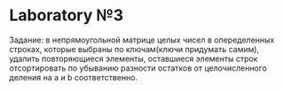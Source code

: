 # Laboratory №3
Задание: в непрямоугольной матрице целых чисел в опеределенных строках, которые выбраны по ключам(ключи придумать самим), удалить повторяющиеся элементы, оставшиеся элементы строк отсортировать по убыванию разности остатков от целочисленного деления на a и b соответственно.
